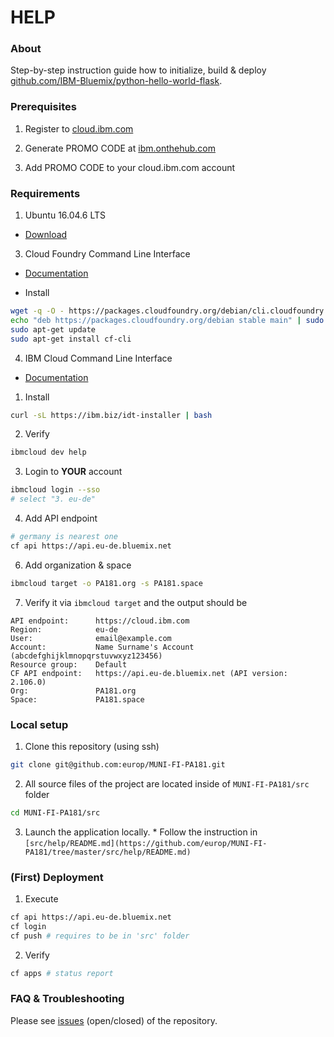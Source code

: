 # HELP

### About

Step-by-step instruction guide how to initialize, build & deploy [github.com/IBM-Bluemix/python-hello-world-flask](https://github.com/IBM-Bluemix/python-hello-world-flask).

### Prerequisites

1. Register to [cloud.ibm.com](https://cloud.ibm.com/)

2. Generate PROMO CODE at [ibm.onthehub.com](https://ibm.onthehub.com)

3. Add PROMO CODE to your cloud.ibm.com account

### Requirements

1. Ubuntu 16.04.6 LTS

  * [Download](https://www.ubuntu.com/download/alternative-downloads)

3. Cloud Foundry Command Line Interface

  * [Documentation](https://docs.cloudfoundry.org/cf-cli/install-go-cli.html)

  * Install
  ```sh
  wget -q -O - https://packages.cloudfoundry.org/debian/cli.cloudfoundry.org.key | sudo apt-key add -
  echo "deb https://packages.cloudfoundry.org/debian stable main" | sudo tee /etc/apt/sources.list.d/cloudfoundry-cli.list
  sudo apt-get update
  sudo apt-get install cf-cli
  ```

4. IBM Cloud Command Line Interface

  * [Documentation](https://cloud.ibm.com/docs/cli?topic=cloud-cli-ibmcloud-cli#ibmcloud-cli)

  1. Install
  ```sh
  curl -sL https://ibm.biz/idt-installer | bash
  ```

  2. Verify
  ```sh
  ibmcloud dev help
  ```

  3. Login to **YOUR** account
  ```sh
  ibmcloud login --sso
  # select "3. eu-de"
  ```

  4. Add API endpoint
  ```sh
  # germany is nearest one
  cf api https://api.eu-de.bluemix.net
  ```

  6. Add organization & space
  ```sh
  ibmcloud target -o PA181.org -s PA181.space
  ```

  7. Verify it via `ibmcloud target` and the output should be
  ```
  API endpoint:      https://cloud.ibm.com
  Region:            eu-de
  User:              email@example.com
  Account:           Name Surname's Account (abcdefghijklmnopqrstuvwxyz123456)
  Resource group:    Default
  CF API endpoint:   https://api.eu-de.bluemix.net (API version: 2.106.0)
  Org:               PA181.org
  Space:             PA181.space
  ```

### Local setup

  1. Clone this repository (using ssh)
  ```sh
  git clone git@github.com:europ/MUNI-FI-PA181.git
  ```

  2. All source files of the project are located inside of `MUNI-FI-PA181/src` folder
  ```sh
  cd MUNI-FI-PA181/src
  ```

  3. Launch the application locally.
    * Follow the instruction in `[src/help/README.md](https://github.com/europ/MUNI-FI-PA181/tree/master/src/help/README.md)`

### (First) Deployment

  1. Execute
  ```sh
  cf api https://api.eu-de.bluemix.net
  cf login
  cf push # requires to be in 'src' folder
  ```

  2. Verify
  ```sh
  cf apps # status report
  ```

### FAQ & Troubleshooting

  Please see [issues](https://github.com/europ/MUNI-FI-PA181/issues) (open/closed) of the repository.
